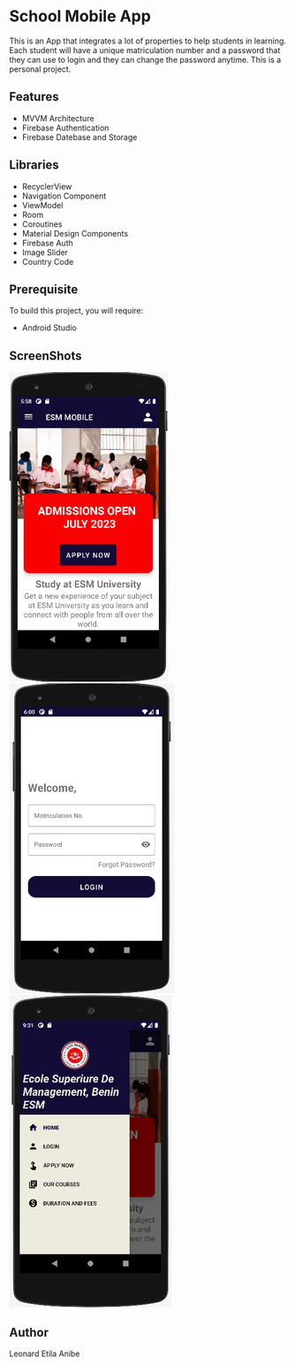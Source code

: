 # School Mobile App
This is an App that integrates a lot of properties to help students in learning.
Each student will have a unique matriculation number and a password that they can use
to login and they can change the password anytime. This is a personal project.

## Features

* MVVM Architecture
* Firebase Authentication
* Firebase Datebase and Storage

## Libraries

* RecyclerView
* Navigation Component
* ViewModel
* Room
* Coroutines
* Material Design Components
* Firebase Auth
* Image Slider
* Country Code

## Prerequisite

To build this project, you will require:
* Android Studio

## ScreenShots
![](app/src/main/res/drawable-v24/the_image.png)
![](app/src/main/res/drawable-v24/second_image.png)
![](app/src/main/res/drawable/readme_image.png)


## Author
Leonard Etila Anibe
